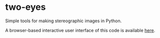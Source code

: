 # two-eyes
Simple tools for making stereographic images in Python.

A browser-based interactive user interface of this code is available [here](https://colab.research.google.com/github/zkbt/two-eyes/blob/main/notebooks/make_your_own_stereographs.ipynb).

